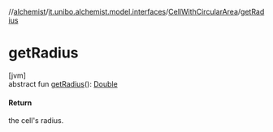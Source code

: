 //[alchemist](../../../index.md)/[it.unibo.alchemist.model.interfaces](../index.md)/[CellWithCircularArea](index.md)/[getRadius](get-radius.md)

# getRadius

[jvm]\
abstract fun [getRadius](get-radius.md)(): [Double](https://kotlinlang.org/api/latest/jvm/stdlib/kotlin/-double/index.html)

#### Return

the cell's radius.

